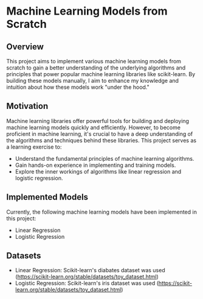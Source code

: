 # Machine Learning Models from Scratch

## Overview

This project aims to implement various machine learning models from scratch to gain a better understanding of the underlying algorithms and principles that power popular machine learning libraries like scikit-learn. By building these models manually, I aim to enhance my knowledge and intuition about how these models work "under the hood."

## Motivation 

Machine learning libraries offer powerful tools for building and deploying machine learning models quickly and efficiently. However, to become proficient in machine learning, it's crucial to have a deep understanding of the algorithms and techniques behind these libraries. This project serves as a learning exercise to:

 * Understand the fundamental principles of machine learning algorithms.
 * Gain hands-on experience in implementing and training models.
 * Explore the inner workings of algorithms like linear regression and logistic regression.

## Implemented Models

Currently, the following machine learning models have been implemented in this project:

* Linear Regression
* Logistic Regression

## Datasets

* Linear Regression: Scikit-learn's diabates dataset was used (https://scikit-learn.org/stable/datasets/toy_dataset.html)
* Logistic Regression: Scikit-learn's iris dataset was used (https://scikit-learn.org/stable/datasets/toy_dataset.html)


